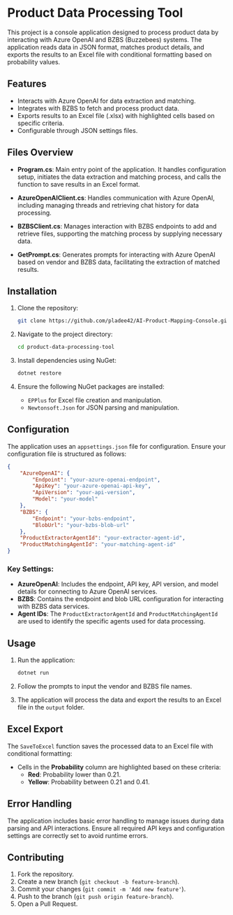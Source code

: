 
# Product Data Processing Tool

This project is a console application designed to process product data by interacting with Azure OpenAI and BZBS (Buzzebees) systems. The application reads data in JSON format, matches product details, and exports the results to an Excel file with conditional formatting based on probability values.

## Features

- Interacts with Azure OpenAI for data extraction and matching.
- Integrates with BZBS to fetch and process product data.
- Exports results to an Excel file (.xlsx) with highlighted cells based on specific criteria.
- Configurable through JSON settings files.

## Files Overview

- **Program.cs**: Main entry point of the application. It handles configuration setup, initiates the data extraction and matching process, and calls the function to save results in an Excel format.
  
- **AzureOpenAIClient.cs**: Handles communication with Azure OpenAI, including managing threads and retrieving chat history for data processing.
  
- **BZBSClient.cs**: Manages interaction with BZBS endpoints to add and retrieve files, supporting the matching process by supplying necessary data.
  
- **GetPrompt.cs**: Generates prompts for interacting with Azure OpenAI based on vendor and BZBS data, facilitating the extraction of matched results.

## Installation

1. Clone the repository:
   ```bash
   git clone https://github.com/pladee42/AI-Product-Mapping-Console.git
   ```
   
2. Navigate to the project directory:
   ```bash
   cd product-data-processing-tool
   ```

3. Install dependencies using NuGet:
   ```bash
   dotnet restore
   ```

4. Ensure the following NuGet packages are installed:
   - `EPPlus` for Excel file creation and manipulation.
   - `Newtonsoft.Json` for JSON parsing and manipulation.

## Configuration

The application uses an `appsettings.json` file for configuration. Ensure your configuration file is structured as follows:

```json
{
    "AzureOpenAI": {
        "Endpoint": "your-azure-openai-endpoint",
        "ApiKey": "your-azure-openai-api-key",
        "ApiVersion": "your-api-version",
        "Model": "your-model"
    },
    "BZBS": {
        "Endpoint": "your-bzbs-endpoint",
        "BlobUrl": "your-bzbs-blob-url"
    },
    "ProductExtractorAgentId": "your-extractor-agent-id",
    "ProductMatchingAgentId": "your-matching-agent-id"
}
```

### Key Settings:
- **AzureOpenAI**: Includes the endpoint, API key, API version, and model details for connecting to Azure OpenAI services.
- **BZBS**: Contains the endpoint and blob URL configuration for interacting with BZBS data services.
- **Agent IDs**: The `ProductExtractorAgentId` and `ProductMatchingAgentId` are used to identify the specific agents used for data processing.

## Usage

1. Run the application:
   ```bash
   dotnet run
   ```

2. Follow the prompts to input the vendor and BZBS file names.

3. The application will process the data and export the results to an Excel file in the `output` folder.

## Excel Export

The `SaveToExcel` function saves the processed data to an Excel file with conditional formatting:

- Cells in the **Probability** column are highlighted based on these criteria:
  - **Red**: Probability lower than 0.21.
  - **Yellow**: Probability between 0.21 and 0.41.

## Error Handling

The application includes basic error handling to manage issues during data parsing and API interactions. Ensure all required API keys and configuration settings are correctly set to avoid runtime errors.

## Contributing

1. Fork the repository.
2. Create a new branch (`git checkout -b feature-branch`).
3. Commit your changes (`git commit -m 'Add new feature'`).
4. Push to the branch (`git push origin feature-branch`).
5. Open a Pull Request.
